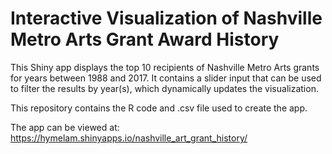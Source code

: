# Interactive Visualization of Nashville Metro Arts Grant Award History

This Shiny app displays the top 10 recipients of Nashville Metro Arts grants for years between 1988 and 2017. It contains a slider input that can be used to filter the results by year(s), which dynamically updates the visualization.

This repository contains the R code and .csv file used to create the app.

The app can be viewed at: https://hymelam.shinyapps.io/nashville_art_grant_history/
